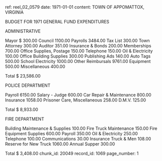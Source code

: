 ref: reel_02_0579
date: 1971-01-01
content: TOWN OF APPOMATTOX, VIRGINIA

BUDGET FOR 1971
GENERAL FUND EXPENDITURES

ADMINISTRATIVE

Mayor $ 300.00
Council 1100.00
Payrolls 3484.00
Tax List 300.00
Town Attorney 300.00
Auditor 351.00
Insurance & Bonds 200.00
Memberships 700.00
Office Supplies, Postage 150.00
Telephone 150.00
Oil & Electricity 100.00
Office Building Supplies 300.00
Publishing Ads 140.00
Auto Tags 500.00
School Electricity 1000.00
Other Reimbursals 9761.00
Equipment 500.00
Miscellaneous 400.00

Total $ 23,586.00

POLICE DEPARTMENT

Payroll 6150.00
Salary - Judge 600.00
Car Repair & Maintenance 800.00
Insurance 1058.00
Prisoner Care, Miscellaneous 258.00
D.M.V. 125.00

Total $ 8,933.00

FIRE DEPARTMENT

Building Maintenance & Supplies 100.00
Fire Truck Maintenance 150.00
Fire Equipment Supplies 600.00
Payroll 350.00
Oil & Electricity 250.00
Telephone 100.00
Communications 30.00
Insurance Truck & Men 108.00
Reserve for New Truck 1060.00
Annual Supper 300.00

Total $ 3,408.00
chunk_id: 20049
record_id: 1069
page_number: 1

